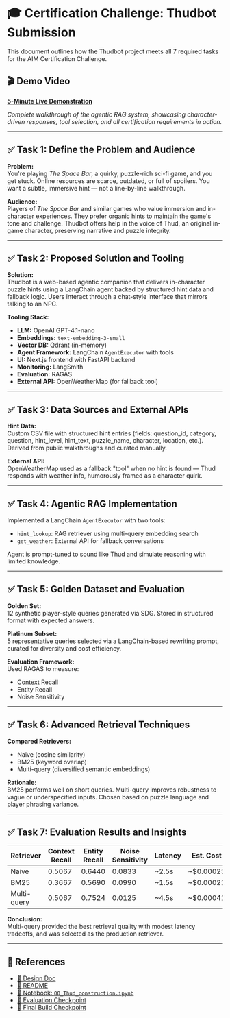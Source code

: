 # 🎓 Certification Challenge: Thudbot Submission

This document outlines how the Thudbot project meets all 7 required tasks for the AIM Certification Challenge.

## 🎬 Demo Video

**[5-Minute Live Demonstration](https://www.loom.com/share/bd971bccf3ca4b8094c5ed47c03451c3)**

*Complete walkthrough of the agentic RAG system, showcasing character-driven responses, tool selection, and all certification requirements in action.*

---

## ✅ Task 1: Define the Problem and Audience

**Problem:**  
You're playing _The Space Bar_, a quirky, puzzle-rich sci-fi game, and you get stuck. Online resources are scarce, outdated, or full of spoilers. You want a subtle, immersive hint — not a line-by-line walkthrough.

**Audience:**  
Players of _The Space Bar_ and similar games who value immersion and in-character experiences. They prefer organic hints to maintain the game's tone and challenge. Thudbot offers help in the voice of Thud, an original in-game character, preserving narrative and puzzle integrity.

---

## ✅ Task 2: Proposed Solution and Tooling

**Solution:**  
Thudbot is a web-based agentic companion that delivers in-character puzzle hints using a LangChain agent backed by structured hint data and fallback logic. Users interact through a chat-style interface that mirrors talking to an NPC.

**Tooling Stack:**
- **LLM:** OpenAI GPT-4.1-nano
- **Embeddings:** `text-embedding-3-small`
- **Vector DB:** Qdrant (in-memory)
- **Agent Framework:** LangChain `AgentExecutor` with tools
- **UI:** Next.js frontend with FastAPI backend
- **Monitoring:** LangSmith
- **Evaluation:** RAGAS
- **External API:** OpenWeatherMap (for fallback tool)

---

## ✅ Task 3: Data Sources and External APIs

**Hint Data:**  
Custom CSV file with structured hint entries (fields: question_id, category, question, hint_level, hint_text, puzzle_name, character, location, etc.). Derived from public walkthroughs and curated manually.

**External API:**  
OpenWeatherMap used as a fallback "tool" when no hint is found — Thud responds with weather info, humorously framed as a character quirk.

---

## ✅ Task 4: Agentic RAG Implementation

Implemented a LangChain `AgentExecutor` with two tools:
- `hint_lookup`: RAG retriever using multi-query embedding search
- `get_weather`: External API for fallback conversations

Agent is prompt-tuned to sound like Thud and simulate reasoning with limited knowledge.

---

## ✅ Task 5: Golden Dataset and Evaluation

**Golden Set:**  
12 synthetic player-style queries generated via SDG. Stored in structured format with expected answers.

**Platinum Subset:**  
5 representative queries selected via a LangChain-based rewriting prompt, curated for diversity and cost efficiency.

**Evaluation Framework:**  
Used RAGAS to measure:
- Context Recall
- Entity Recall
- Noise Sensitivity

---

## ✅ Task 6: Advanced Retrieval Techniques

**Compared Retrievers:**
- Naive (cosine similarity)
- BM25 (keyword overlap)
- Multi-query (diversified semantic embeddings)

**Rationale:**  
BM25 performs well on short queries. Multi-query improves robustness to vague or underspecified inputs. Chosen based on puzzle language and player phrasing variance.

---

## ✅ Task 7: Evaluation Results and Insights

| Retriever   | Context Recall | Entity Recall | Noise Sensitivity | Latency | Est. Cost |
|-------------|----------------|----------------|-------------------|---------|-----------|
| Naive       | 0.5067         | 0.6440         | 0.0833            | ~2.5s   | ~$0.00025 |
| BM25        | 0.3667         | 0.5690         | 0.0990            | ~1.5s   | ~$0.00021 |
| Multi-query | 0.5067         | 0.7524         | 0.0125            | ~4.5s   | ~$0.00041 |

**Conclusion:**  
Multi-query provided the best retrieval quality with modest latency tradeoffs, and was selected as the production retriever.

---

## 📎 References

- [📘 Design Doc](./DESIGN.md)
- [📄 README](../README.md)
- [📓 Notebook: `00_Thud_construction.ipynb`](../00_Thud_construction.ipynb)
- [🧪 Evaluation Checkpoint](./dev_journey/CHECKPOINT_20250802_2350.md)
- [🧪 Final Build Checkpoint](./dev_journey/CHECKPOINT_20250803_2330.md)
